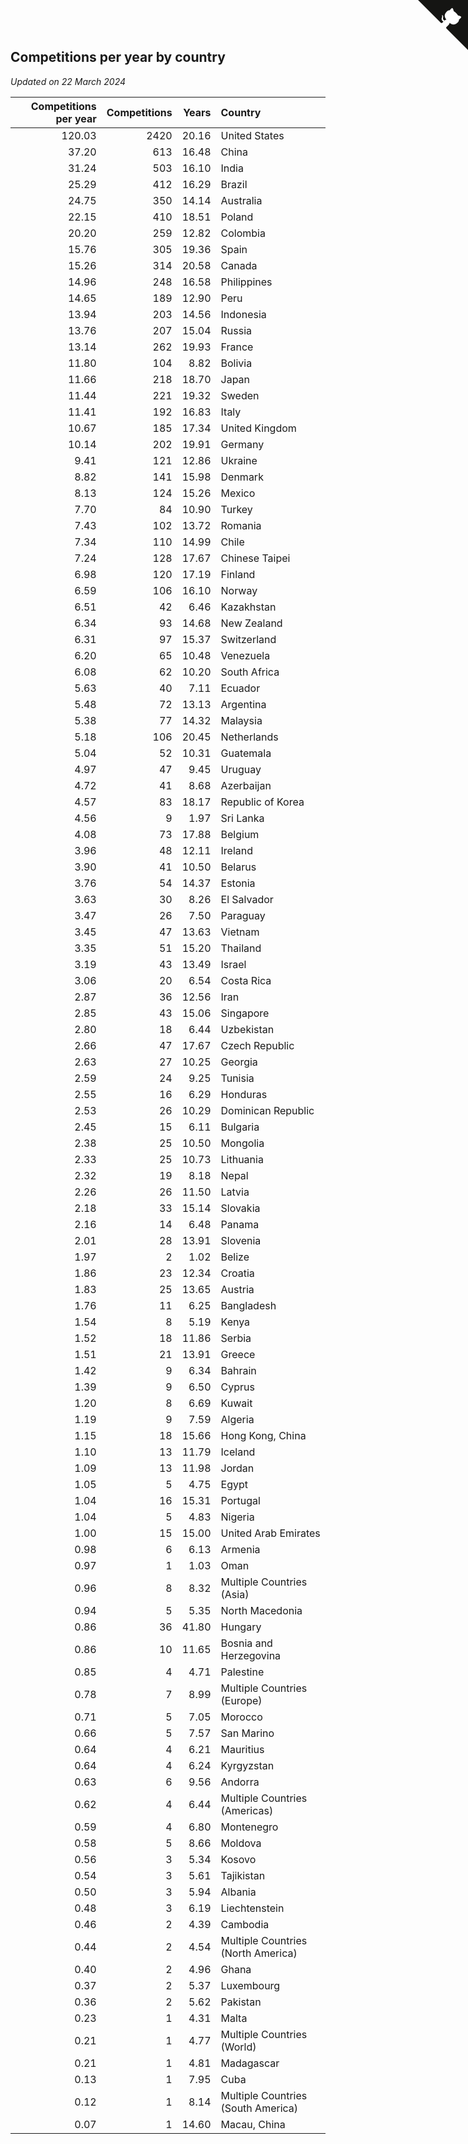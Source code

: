 ## Competitions per year by country

*Updated on 22 March 2024*

| Competitions per year | Competitions | Years | Country |
| ---: | ---: | ---: | :--- |
| 120.03 | 2420 | 20.16 | United States |
| 37.20 | 613 | 16.48 | China |
| 31.24 | 503 | 16.10 | India |
| 25.29 | 412 | 16.29 | Brazil |
| 24.75 | 350 | 14.14 | Australia |
| 22.15 | 410 | 18.51 | Poland |
| 20.20 | 259 | 12.82 | Colombia |
| 15.76 | 305 | 19.36 | Spain |
| 15.26 | 314 | 20.58 | Canada |
| 14.96 | 248 | 16.58 | Philippines |
| 14.65 | 189 | 12.90 | Peru |
| 13.94 | 203 | 14.56 | Indonesia |
| 13.76 | 207 | 15.04 | Russia |
| 13.14 | 262 | 19.93 | France |
| 11.80 | 104 | 8.82 | Bolivia |
| 11.66 | 218 | 18.70 | Japan |
| 11.44 | 221 | 19.32 | Sweden |
| 11.41 | 192 | 16.83 | Italy |
| 10.67 | 185 | 17.34 | United Kingdom |
| 10.14 | 202 | 19.91 | Germany |
| 9.41 | 121 | 12.86 | Ukraine |
| 8.82 | 141 | 15.98 | Denmark |
| 8.13 | 124 | 15.26 | Mexico |
| 7.70 | 84 | 10.90 | Turkey |
| 7.43 | 102 | 13.72 | Romania |
| 7.34 | 110 | 14.99 | Chile |
| 7.24 | 128 | 17.67 | Chinese Taipei |
| 6.98 | 120 | 17.19 | Finland |
| 6.59 | 106 | 16.10 | Norway |
| 6.51 | 42 | 6.46 | Kazakhstan |
| 6.34 | 93 | 14.68 | New Zealand |
| 6.31 | 97 | 15.37 | Switzerland |
| 6.20 | 65 | 10.48 | Venezuela |
| 6.08 | 62 | 10.20 | South Africa |
| 5.63 | 40 | 7.11 | Ecuador |
| 5.48 | 72 | 13.13 | Argentina |
| 5.38 | 77 | 14.32 | Malaysia |
| 5.18 | 106 | 20.45 | Netherlands |
| 5.04 | 52 | 10.31 | Guatemala |
| 4.97 | 47 | 9.45 | Uruguay |
| 4.72 | 41 | 8.68 | Azerbaijan |
| 4.57 | 83 | 18.17 | Republic of Korea |
| 4.56 | 9 | 1.97 | Sri Lanka |
| 4.08 | 73 | 17.88 | Belgium |
| 3.96 | 48 | 12.11 | Ireland |
| 3.90 | 41 | 10.50 | Belarus |
| 3.76 | 54 | 14.37 | Estonia |
| 3.63 | 30 | 8.26 | El Salvador |
| 3.47 | 26 | 7.50 | Paraguay |
| 3.45 | 47 | 13.63 | Vietnam |
| 3.35 | 51 | 15.20 | Thailand |
| 3.19 | 43 | 13.49 | Israel |
| 3.06 | 20 | 6.54 | Costa Rica |
| 2.87 | 36 | 12.56 | Iran |
| 2.85 | 43 | 15.06 | Singapore |
| 2.80 | 18 | 6.44 | Uzbekistan |
| 2.66 | 47 | 17.67 | Czech Republic |
| 2.63 | 27 | 10.25 | Georgia |
| 2.59 | 24 | 9.25 | Tunisia |
| 2.55 | 16 | 6.29 | Honduras |
| 2.53 | 26 | 10.29 | Dominican Republic |
| 2.45 | 15 | 6.11 | Bulgaria |
| 2.38 | 25 | 10.50 | Mongolia |
| 2.33 | 25 | 10.73 | Lithuania |
| 2.32 | 19 | 8.18 | Nepal |
| 2.26 | 26 | 11.50 | Latvia |
| 2.18 | 33 | 15.14 | Slovakia |
| 2.16 | 14 | 6.48 | Panama |
| 2.01 | 28 | 13.91 | Slovenia |
| 1.97 | 2 | 1.02 | Belize |
| 1.86 | 23 | 12.34 | Croatia |
| 1.83 | 25 | 13.65 | Austria |
| 1.76 | 11 | 6.25 | Bangladesh |
| 1.54 | 8 | 5.19 | Kenya |
| 1.52 | 18 | 11.86 | Serbia |
| 1.51 | 21 | 13.91 | Greece |
| 1.42 | 9 | 6.34 | Bahrain |
| 1.39 | 9 | 6.50 | Cyprus |
| 1.20 | 8 | 6.69 | Kuwait |
| 1.19 | 9 | 7.59 | Algeria |
| 1.15 | 18 | 15.66 | Hong Kong, China |
| 1.10 | 13 | 11.79 | Iceland |
| 1.09 | 13 | 11.98 | Jordan |
| 1.05 | 5 | 4.75 | Egypt |
| 1.04 | 16 | 15.31 | Portugal |
| 1.04 | 5 | 4.83 | Nigeria |
| 1.00 | 15 | 15.00 | United Arab Emirates |
| 0.98 | 6 | 6.13 | Armenia |
| 0.97 | 1 | 1.03 | Oman |
| 0.96 | 8 | 8.32 | Multiple Countries (Asia) |
| 0.94 | 5 | 5.35 | North Macedonia |
| 0.86 | 36 | 41.80 | Hungary |
| 0.86 | 10 | 11.65 | Bosnia and Herzegovina |
| 0.85 | 4 | 4.71 | Palestine |
| 0.78 | 7 | 8.99 | Multiple Countries (Europe) |
| 0.71 | 5 | 7.05 | Morocco |
| 0.66 | 5 | 7.57 | San Marino |
| 0.64 | 4 | 6.21 | Mauritius |
| 0.64 | 4 | 6.24 | Kyrgyzstan |
| 0.63 | 6 | 9.56 | Andorra |
| 0.62 | 4 | 6.44 | Multiple Countries (Americas) |
| 0.59 | 4 | 6.80 | Montenegro |
| 0.58 | 5 | 8.66 | Moldova |
| 0.56 | 3 | 5.34 | Kosovo |
| 0.54 | 3 | 5.61 | Tajikistan |
| 0.50 | 3 | 5.94 | Albania |
| 0.48 | 3 | 6.19 | Liechtenstein |
| 0.46 | 2 | 4.39 | Cambodia |
| 0.44 | 2 | 4.54 | Multiple Countries (North America) |
| 0.40 | 2 | 4.96 | Ghana |
| 0.37 | 2 | 5.37 | Luxembourg |
| 0.36 | 2 | 5.62 | Pakistan |
| 0.23 | 1 | 4.31 | Malta |
| 0.21 | 1 | 4.77 | Multiple Countries (World) |
| 0.21 | 1 | 4.81 | Madagascar |
| 0.13 | 1 | 7.95 | Cuba |
| 0.12 | 1 | 8.14 | Multiple Countries (South America) |
| 0.07 | 1 | 14.60 | Macau, China |


<a href="https://github.com/jonatanklosko/wca_statistics" class="github-corner" aria-label="View source on Github"><svg width="80" height="80" viewBox="0 0 250 250" style="fill:#151513; color:#fff; position: absolute; top: 0; border: 0; right: 0;" aria-hidden="true"><path d="M0,0 L115,115 L130,115 L142,142 L250,250 L250,0 Z"></path><path d="M128.3,109.0 C113.8,99.7 119.0,89.6 119.0,89.6 C122.0,82.7 120.5,78.6 120.5,78.6 C119.2,72.0 123.4,76.3 123.4,76.3 C127.3,80.9 125.5,87.3 125.5,87.3 C122.9,97.6 130.6,101.9 134.4,103.2" fill="currentColor" style="transform-origin: 130px 106px;" class="octo-arm"></path><path d="M115.0,115.0 C114.9,115.1 118.7,116.5 119.8,115.4 L133.7,101.6 C136.9,99.2 139.9,98.4 142.2,98.6 C133.8,88.0 127.5,74.4 143.8,58.0 C148.5,53.4 154.0,51.2 159.7,51.0 C160.3,49.4 163.2,43.6 171.4,40.1 C171.4,40.1 176.1,42.5 178.8,56.2 C183.1,58.6 187.2,61.8 190.9,65.4 C194.5,69.0 197.7,73.2 200.1,77.6 C213.8,80.2 216.3,84.9 216.3,84.9 C212.7,93.1 206.9,96.0 205.4,96.6 C205.1,102.4 203.0,107.8 198.3,112.5 C181.9,128.9 168.3,122.5 157.7,114.1 C157.9,116.9 156.7,120.9 152.7,124.9 L141.0,136.5 C139.8,137.7 141.6,141.9 141.8,141.8 Z" fill="currentColor" class="octo-body"></path></svg></a><style>.github-corner:hover .octo-arm{animation:octocat-wave 560ms ease-in-out}@keyframes octocat-wave{0%,100%{transform:rotate(0)}20%,60%{transform:rotate(-25deg)}40%,80%{transform:rotate(10deg)}}@media (max-width:500px){.github-corner:hover .octo-arm{animation:none}.github-corner .octo-arm{animation:octocat-wave 560ms ease-in-out}}</style>
